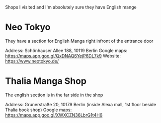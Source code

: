 Shops I visited and I'm absolutely sure they have English mange

# Neo Tokyo

They have a section for English Manga right infront of the entrance door

Address: Schönhauser Allee 188, 10119 Berlin
Google maps: https://maps.app.goo.gl/QxDNAQ6YejP6DL7k9
Website: https://www.neotokyo.de/

# Thalia Manga Shop

The english section is in the far side in the shop

Address: Grunerstraße 20, 10179 Berlin (inside Alexa mall, 1st floor beside Thalia book shop)
Google maps: https://maps.app.goo.gl/XWXCZN36LbrG1t4H6
